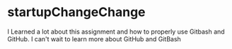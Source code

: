 # startupChangeChange

I Learned a lot about this assignment and how to properly use Gitbash and GitHub.
I can't wait to learn more about GitHub and GitBash
